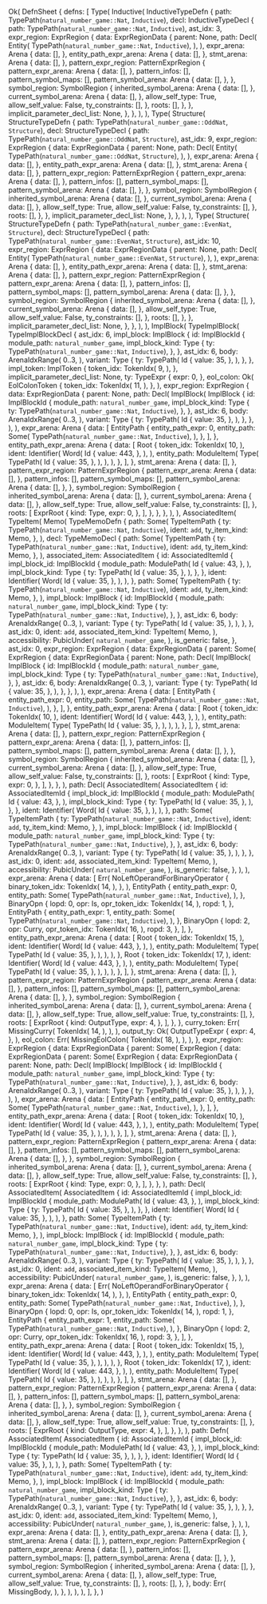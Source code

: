 Ok(
    DefnSheet {
        defns: [
            Type(
                Inductive(
                    InductiveTypeDefn {
                        path: TypePath(`natural_number_game::Nat`, `Inductive`),
                        decl: InductiveTypeDecl {
                            path: TypePath(`natural_number_game::Nat`, `Inductive`),
                            ast_idx: 3,
                            expr_region: ExprRegion {
                                data: ExprRegionData {
                                    parent: None,
                                    path: Decl(
                                        Entity(
                                            TypePath(`natural_number_game::Nat`, `Inductive`),
                                        ),
                                    ),
                                    expr_arena: Arena {
                                        data: [],
                                    },
                                    entity_path_expr_arena: Arena {
                                        data: [],
                                    },
                                    stmt_arena: Arena {
                                        data: [],
                                    },
                                    pattern_expr_region: PatternExprRegion {
                                        pattern_expr_arena: Arena {
                                            data: [],
                                        },
                                        pattern_infos: [],
                                        pattern_symbol_maps: [],
                                        pattern_symbol_arena: Arena {
                                            data: [],
                                        },
                                    },
                                    symbol_region: SymbolRegion {
                                        inherited_symbol_arena: Arena {
                                            data: [],
                                        },
                                        current_symbol_arena: Arena {
                                            data: [],
                                        },
                                        allow_self_type: True,
                                        allow_self_value: False,
                                        ty_constraints: [],
                                    },
                                    roots: [],
                                },
                            },
                            implicit_parameter_decl_list: None,
                        },
                    },
                ),
            ),
            Type(
                Structure(
                    StructureTypeDefn {
                        path: TypePath(`natural_number_game::OddNat`, `Structure`),
                        decl: StructureTypeDecl {
                            path: TypePath(`natural_number_game::OddNat`, `Structure`),
                            ast_idx: 9,
                            expr_region: ExprRegion {
                                data: ExprRegionData {
                                    parent: None,
                                    path: Decl(
                                        Entity(
                                            TypePath(`natural_number_game::OddNat`, `Structure`),
                                        ),
                                    ),
                                    expr_arena: Arena {
                                        data: [],
                                    },
                                    entity_path_expr_arena: Arena {
                                        data: [],
                                    },
                                    stmt_arena: Arena {
                                        data: [],
                                    },
                                    pattern_expr_region: PatternExprRegion {
                                        pattern_expr_arena: Arena {
                                            data: [],
                                        },
                                        pattern_infos: [],
                                        pattern_symbol_maps: [],
                                        pattern_symbol_arena: Arena {
                                            data: [],
                                        },
                                    },
                                    symbol_region: SymbolRegion {
                                        inherited_symbol_arena: Arena {
                                            data: [],
                                        },
                                        current_symbol_arena: Arena {
                                            data: [],
                                        },
                                        allow_self_type: True,
                                        allow_self_value: False,
                                        ty_constraints: [],
                                    },
                                    roots: [],
                                },
                            },
                            implicit_parameter_decl_list: None,
                        },
                    },
                ),
            ),
            Type(
                Structure(
                    StructureTypeDefn {
                        path: TypePath(`natural_number_game::EvenNat`, `Structure`),
                        decl: StructureTypeDecl {
                            path: TypePath(`natural_number_game::EvenNat`, `Structure`),
                            ast_idx: 10,
                            expr_region: ExprRegion {
                                data: ExprRegionData {
                                    parent: None,
                                    path: Decl(
                                        Entity(
                                            TypePath(`natural_number_game::EvenNat`, `Structure`),
                                        ),
                                    ),
                                    expr_arena: Arena {
                                        data: [],
                                    },
                                    entity_path_expr_arena: Arena {
                                        data: [],
                                    },
                                    stmt_arena: Arena {
                                        data: [],
                                    },
                                    pattern_expr_region: PatternExprRegion {
                                        pattern_expr_arena: Arena {
                                            data: [],
                                        },
                                        pattern_infos: [],
                                        pattern_symbol_maps: [],
                                        pattern_symbol_arena: Arena {
                                            data: [],
                                        },
                                    },
                                    symbol_region: SymbolRegion {
                                        inherited_symbol_arena: Arena {
                                            data: [],
                                        },
                                        current_symbol_arena: Arena {
                                            data: [],
                                        },
                                        allow_self_type: True,
                                        allow_self_value: False,
                                        ty_constraints: [],
                                    },
                                    roots: [],
                                },
                            },
                            implicit_parameter_decl_list: None,
                        },
                    },
                ),
            ),
            ImplBlock(
                TypeImplBlock(
                    TypeImplBlockDecl {
                        ast_idx: 6,
                        impl_block: ImplBlock {
                            id: ImplBlockId {
                                module_path: `natural_number_game`,
                                impl_block_kind: Type {
                                    ty: TypePath(`natural_number_game::Nat`, `Inductive`),
                                },
                            },
                            ast_idx: 6,
                            body: ArenaIdxRange(
                                0..3,
                            ),
                            variant: Type {
                                ty: TypePath(
                                    Id {
                                        value: 35,
                                    },
                                ),
                            },
                        },
                        impl_token: ImplToken {
                            token_idx: TokenIdx(
                                9,
                            ),
                        },
                        implicit_parameter_decl_list: None,
                        ty: TypeExpr {
                            expr: 0,
                        },
                        eol_colon: Ok(
                            EolColonToken {
                                token_idx: TokenIdx(
                                    11,
                                ),
                            },
                        ),
                        expr_region: ExprRegion {
                            data: ExprRegionData {
                                parent: None,
                                path: Decl(
                                    ImplBlock(
                                        ImplBlock {
                                            id: ImplBlockId {
                                                module_path: `natural_number_game`,
                                                impl_block_kind: Type {
                                                    ty: TypePath(`natural_number_game::Nat`, `Inductive`),
                                                },
                                            },
                                            ast_idx: 6,
                                            body: ArenaIdxRange(
                                                0..3,
                                            ),
                                            variant: Type {
                                                ty: TypePath(
                                                    Id {
                                                        value: 35,
                                                    },
                                                ),
                                            },
                                        },
                                    ),
                                ),
                                expr_arena: Arena {
                                    data: [
                                        EntityPath {
                                            entity_path_expr: 0,
                                            entity_path: Some(
                                                TypePath(`natural_number_game::Nat`, `Inductive`),
                                            ),
                                        },
                                    ],
                                },
                                entity_path_expr_arena: Arena {
                                    data: [
                                        Root {
                                            token_idx: TokenIdx(
                                                10,
                                            ),
                                            ident: Identifier(
                                                Word(
                                                    Id {
                                                        value: 443,
                                                    },
                                                ),
                                            ),
                                            entity_path: ModuleItem(
                                                Type(
                                                    TypePath(
                                                        Id {
                                                            value: 35,
                                                        },
                                                    ),
                                                ),
                                            ),
                                        },
                                    ],
                                },
                                stmt_arena: Arena {
                                    data: [],
                                },
                                pattern_expr_region: PatternExprRegion {
                                    pattern_expr_arena: Arena {
                                        data: [],
                                    },
                                    pattern_infos: [],
                                    pattern_symbol_maps: [],
                                    pattern_symbol_arena: Arena {
                                        data: [],
                                    },
                                },
                                symbol_region: SymbolRegion {
                                    inherited_symbol_arena: Arena {
                                        data: [],
                                    },
                                    current_symbol_arena: Arena {
                                        data: [],
                                    },
                                    allow_self_type: True,
                                    allow_self_value: False,
                                    ty_constraints: [],
                                },
                                roots: [
                                    ExprRoot {
                                        kind: Type,
                                        expr: 0,
                                    },
                                ],
                            },
                        },
                    },
                ),
            ),
            AssociatedItem(
                TypeItem(
                    Memo(
                        TypeMemoDefn {
                            path: Some(
                                TypeItemPath {
                                    ty: TypePath(`natural_number_game::Nat`, `Inductive`),
                                    ident: `add`,
                                    ty_item_kind: Memo,
                                },
                            ),
                            decl: TypeMemoDecl {
                                path: Some(
                                    TypeItemPath {
                                        ty: TypePath(`natural_number_game::Nat`, `Inductive`),
                                        ident: `add`,
                                        ty_item_kind: Memo,
                                    },
                                ),
                                associated_item: AssociatedItem {
                                    id: AssociatedItemId {
                                        impl_block_id: ImplBlockId {
                                            module_path: ModulePath(
                                                Id {
                                                    value: 43,
                                                },
                                            ),
                                            impl_block_kind: Type {
                                                ty: TypePath(
                                                    Id {
                                                        value: 35,
                                                    },
                                                ),
                                            },
                                        },
                                        ident: Identifier(
                                            Word(
                                                Id {
                                                    value: 35,
                                                },
                                            ),
                                        ),
                                    },
                                    path: Some(
                                        TypeItemPath {
                                            ty: TypePath(`natural_number_game::Nat`, `Inductive`),
                                            ident: `add`,
                                            ty_item_kind: Memo,
                                        },
                                    ),
                                    impl_block: ImplBlock {
                                        id: ImplBlockId {
                                            module_path: `natural_number_game`,
                                            impl_block_kind: Type {
                                                ty: TypePath(`natural_number_game::Nat`, `Inductive`),
                                            },
                                        },
                                        ast_idx: 6,
                                        body: ArenaIdxRange(
                                            0..3,
                                        ),
                                        variant: Type {
                                            ty: TypePath(
                                                Id {
                                                    value: 35,
                                                },
                                            ),
                                        },
                                    },
                                    ast_idx: 0,
                                    ident: `add`,
                                    associated_item_kind: TypeItem(
                                        Memo,
                                    ),
                                    accessibility: PubicUnder(
                                        `natural_number_game`,
                                    ),
                                    is_generic: false,
                                },
                                ast_idx: 0,
                                expr_region: ExprRegion {
                                    data: ExprRegionData {
                                        parent: Some(
                                            ExprRegion {
                                                data: ExprRegionData {
                                                    parent: None,
                                                    path: Decl(
                                                        ImplBlock(
                                                            ImplBlock {
                                                                id: ImplBlockId {
                                                                    module_path: `natural_number_game`,
                                                                    impl_block_kind: Type {
                                                                        ty: TypePath(`natural_number_game::Nat`, `Inductive`),
                                                                    },
                                                                },
                                                                ast_idx: 6,
                                                                body: ArenaIdxRange(
                                                                    0..3,
                                                                ),
                                                                variant: Type {
                                                                    ty: TypePath(
                                                                        Id {
                                                                            value: 35,
                                                                        },
                                                                    ),
                                                                },
                                                            },
                                                        ),
                                                    ),
                                                    expr_arena: Arena {
                                                        data: [
                                                            EntityPath {
                                                                entity_path_expr: 0,
                                                                entity_path: Some(
                                                                    TypePath(`natural_number_game::Nat`, `Inductive`),
                                                                ),
                                                            },
                                                        ],
                                                    },
                                                    entity_path_expr_arena: Arena {
                                                        data: [
                                                            Root {
                                                                token_idx: TokenIdx(
                                                                    10,
                                                                ),
                                                                ident: Identifier(
                                                                    Word(
                                                                        Id {
                                                                            value: 443,
                                                                        },
                                                                    ),
                                                                ),
                                                                entity_path: ModuleItem(
                                                                    Type(
                                                                        TypePath(
                                                                            Id {
                                                                                value: 35,
                                                                            },
                                                                        ),
                                                                    ),
                                                                ),
                                                            },
                                                        ],
                                                    },
                                                    stmt_arena: Arena {
                                                        data: [],
                                                    },
                                                    pattern_expr_region: PatternExprRegion {
                                                        pattern_expr_arena: Arena {
                                                            data: [],
                                                        },
                                                        pattern_infos: [],
                                                        pattern_symbol_maps: [],
                                                        pattern_symbol_arena: Arena {
                                                            data: [],
                                                        },
                                                    },
                                                    symbol_region: SymbolRegion {
                                                        inherited_symbol_arena: Arena {
                                                            data: [],
                                                        },
                                                        current_symbol_arena: Arena {
                                                            data: [],
                                                        },
                                                        allow_self_type: True,
                                                        allow_self_value: False,
                                                        ty_constraints: [],
                                                    },
                                                    roots: [
                                                        ExprRoot {
                                                            kind: Type,
                                                            expr: 0,
                                                        },
                                                    ],
                                                },
                                            },
                                        ),
                                        path: Decl(
                                            AssociatedItem(
                                                AssociatedItem {
                                                    id: AssociatedItemId {
                                                        impl_block_id: ImplBlockId {
                                                            module_path: ModulePath(
                                                                Id {
                                                                    value: 43,
                                                                },
                                                            ),
                                                            impl_block_kind: Type {
                                                                ty: TypePath(
                                                                    Id {
                                                                        value: 35,
                                                                    },
                                                                ),
                                                            },
                                                        },
                                                        ident: Identifier(
                                                            Word(
                                                                Id {
                                                                    value: 35,
                                                                },
                                                            ),
                                                        ),
                                                    },
                                                    path: Some(
                                                        TypeItemPath {
                                                            ty: TypePath(`natural_number_game::Nat`, `Inductive`),
                                                            ident: `add`,
                                                            ty_item_kind: Memo,
                                                        },
                                                    ),
                                                    impl_block: ImplBlock {
                                                        id: ImplBlockId {
                                                            module_path: `natural_number_game`,
                                                            impl_block_kind: Type {
                                                                ty: TypePath(`natural_number_game::Nat`, `Inductive`),
                                                            },
                                                        },
                                                        ast_idx: 6,
                                                        body: ArenaIdxRange(
                                                            0..3,
                                                        ),
                                                        variant: Type {
                                                            ty: TypePath(
                                                                Id {
                                                                    value: 35,
                                                                },
                                                            ),
                                                        },
                                                    },
                                                    ast_idx: 0,
                                                    ident: `add`,
                                                    associated_item_kind: TypeItem(
                                                        Memo,
                                                    ),
                                                    accessibility: PubicUnder(
                                                        `natural_number_game`,
                                                    ),
                                                    is_generic: false,
                                                },
                                            ),
                                        ),
                                        expr_arena: Arena {
                                            data: [
                                                Err(
                                                    NoLeftOperandForBinaryOperator {
                                                        binary_token_idx: TokenIdx(
                                                            14,
                                                        ),
                                                    },
                                                ),
                                                EntityPath {
                                                    entity_path_expr: 0,
                                                    entity_path: Some(
                                                        TypePath(`natural_number_game::Nat`, `Inductive`),
                                                    ),
                                                },
                                                BinaryOpn {
                                                    lopd: 0,
                                                    opr: Is,
                                                    opr_token_idx: TokenIdx(
                                                        14,
                                                    ),
                                                    ropd: 1,
                                                },
                                                EntityPath {
                                                    entity_path_expr: 1,
                                                    entity_path: Some(
                                                        TypePath(`natural_number_game::Nat`, `Inductive`),
                                                    ),
                                                },
                                                BinaryOpn {
                                                    lopd: 2,
                                                    opr: Curry,
                                                    opr_token_idx: TokenIdx(
                                                        16,
                                                    ),
                                                    ropd: 3,
                                                },
                                            ],
                                        },
                                        entity_path_expr_arena: Arena {
                                            data: [
                                                Root {
                                                    token_idx: TokenIdx(
                                                        15,
                                                    ),
                                                    ident: Identifier(
                                                        Word(
                                                            Id {
                                                                value: 443,
                                                            },
                                                        ),
                                                    ),
                                                    entity_path: ModuleItem(
                                                        Type(
                                                            TypePath(
                                                                Id {
                                                                    value: 35,
                                                                },
                                                            ),
                                                        ),
                                                    ),
                                                },
                                                Root {
                                                    token_idx: TokenIdx(
                                                        17,
                                                    ),
                                                    ident: Identifier(
                                                        Word(
                                                            Id {
                                                                value: 443,
                                                            },
                                                        ),
                                                    ),
                                                    entity_path: ModuleItem(
                                                        Type(
                                                            TypePath(
                                                                Id {
                                                                    value: 35,
                                                                },
                                                            ),
                                                        ),
                                                    ),
                                                },
                                            ],
                                        },
                                        stmt_arena: Arena {
                                            data: [],
                                        },
                                        pattern_expr_region: PatternExprRegion {
                                            pattern_expr_arena: Arena {
                                                data: [],
                                            },
                                            pattern_infos: [],
                                            pattern_symbol_maps: [],
                                            pattern_symbol_arena: Arena {
                                                data: [],
                                            },
                                        },
                                        symbol_region: SymbolRegion {
                                            inherited_symbol_arena: Arena {
                                                data: [],
                                            },
                                            current_symbol_arena: Arena {
                                                data: [],
                                            },
                                            allow_self_type: True,
                                            allow_self_value: True,
                                            ty_constraints: [],
                                        },
                                        roots: [
                                            ExprRoot {
                                                kind: OutputType,
                                                expr: 4,
                                            },
                                        ],
                                    },
                                },
                                curry_token: Err(
                                    MissingCurry(
                                        TokenIdx(
                                            14,
                                        ),
                                    ),
                                ),
                                output_ty: Ok(
                                    OutputTypeExpr {
                                        expr: 4,
                                    },
                                ),
                                eol_colon: Err(
                                    MissingEolColon(
                                        TokenIdx(
                                            18,
                                        ),
                                    ),
                                ),
                            },
                            expr_region: ExprRegion {
                                data: ExprRegionData {
                                    parent: Some(
                                        ExprRegion {
                                            data: ExprRegionData {
                                                parent: Some(
                                                    ExprRegion {
                                                        data: ExprRegionData {
                                                            parent: None,
                                                            path: Decl(
                                                                ImplBlock(
                                                                    ImplBlock {
                                                                        id: ImplBlockId {
                                                                            module_path: `natural_number_game`,
                                                                            impl_block_kind: Type {
                                                                                ty: TypePath(`natural_number_game::Nat`, `Inductive`),
                                                                            },
                                                                        },
                                                                        ast_idx: 6,
                                                                        body: ArenaIdxRange(
                                                                            0..3,
                                                                        ),
                                                                        variant: Type {
                                                                            ty: TypePath(
                                                                                Id {
                                                                                    value: 35,
                                                                                },
                                                                            ),
                                                                        },
                                                                    },
                                                                ),
                                                            ),
                                                            expr_arena: Arena {
                                                                data: [
                                                                    EntityPath {
                                                                        entity_path_expr: 0,
                                                                        entity_path: Some(
                                                                            TypePath(`natural_number_game::Nat`, `Inductive`),
                                                                        ),
                                                                    },
                                                                ],
                                                            },
                                                            entity_path_expr_arena: Arena {
                                                                data: [
                                                                    Root {
                                                                        token_idx: TokenIdx(
                                                                            10,
                                                                        ),
                                                                        ident: Identifier(
                                                                            Word(
                                                                                Id {
                                                                                    value: 443,
                                                                                },
                                                                            ),
                                                                        ),
                                                                        entity_path: ModuleItem(
                                                                            Type(
                                                                                TypePath(
                                                                                    Id {
                                                                                        value: 35,
                                                                                    },
                                                                                ),
                                                                            ),
                                                                        ),
                                                                    },
                                                                ],
                                                            },
                                                            stmt_arena: Arena {
                                                                data: [],
                                                            },
                                                            pattern_expr_region: PatternExprRegion {
                                                                pattern_expr_arena: Arena {
                                                                    data: [],
                                                                },
                                                                pattern_infos: [],
                                                                pattern_symbol_maps: [],
                                                                pattern_symbol_arena: Arena {
                                                                    data: [],
                                                                },
                                                            },
                                                            symbol_region: SymbolRegion {
                                                                inherited_symbol_arena: Arena {
                                                                    data: [],
                                                                },
                                                                current_symbol_arena: Arena {
                                                                    data: [],
                                                                },
                                                                allow_self_type: True,
                                                                allow_self_value: False,
                                                                ty_constraints: [],
                                                            },
                                                            roots: [
                                                                ExprRoot {
                                                                    kind: Type,
                                                                    expr: 0,
                                                                },
                                                            ],
                                                        },
                                                    },
                                                ),
                                                path: Decl(
                                                    AssociatedItem(
                                                        AssociatedItem {
                                                            id: AssociatedItemId {
                                                                impl_block_id: ImplBlockId {
                                                                    module_path: ModulePath(
                                                                        Id {
                                                                            value: 43,
                                                                        },
                                                                    ),
                                                                    impl_block_kind: Type {
                                                                        ty: TypePath(
                                                                            Id {
                                                                                value: 35,
                                                                            },
                                                                        ),
                                                                    },
                                                                },
                                                                ident: Identifier(
                                                                    Word(
                                                                        Id {
                                                                            value: 35,
                                                                        },
                                                                    ),
                                                                ),
                                                            },
                                                            path: Some(
                                                                TypeItemPath {
                                                                    ty: TypePath(`natural_number_game::Nat`, `Inductive`),
                                                                    ident: `add`,
                                                                    ty_item_kind: Memo,
                                                                },
                                                            ),
                                                            impl_block: ImplBlock {
                                                                id: ImplBlockId {
                                                                    module_path: `natural_number_game`,
                                                                    impl_block_kind: Type {
                                                                        ty: TypePath(`natural_number_game::Nat`, `Inductive`),
                                                                    },
                                                                },
                                                                ast_idx: 6,
                                                                body: ArenaIdxRange(
                                                                    0..3,
                                                                ),
                                                                variant: Type {
                                                                    ty: TypePath(
                                                                        Id {
                                                                            value: 35,
                                                                        },
                                                                    ),
                                                                },
                                                            },
                                                            ast_idx: 0,
                                                            ident: `add`,
                                                            associated_item_kind: TypeItem(
                                                                Memo,
                                                            ),
                                                            accessibility: PubicUnder(
                                                                `natural_number_game`,
                                                            ),
                                                            is_generic: false,
                                                        },
                                                    ),
                                                ),
                                                expr_arena: Arena {
                                                    data: [
                                                        Err(
                                                            NoLeftOperandForBinaryOperator {
                                                                binary_token_idx: TokenIdx(
                                                                    14,
                                                                ),
                                                            },
                                                        ),
                                                        EntityPath {
                                                            entity_path_expr: 0,
                                                            entity_path: Some(
                                                                TypePath(`natural_number_game::Nat`, `Inductive`),
                                                            ),
                                                        },
                                                        BinaryOpn {
                                                            lopd: 0,
                                                            opr: Is,
                                                            opr_token_idx: TokenIdx(
                                                                14,
                                                            ),
                                                            ropd: 1,
                                                        },
                                                        EntityPath {
                                                            entity_path_expr: 1,
                                                            entity_path: Some(
                                                                TypePath(`natural_number_game::Nat`, `Inductive`),
                                                            ),
                                                        },
                                                        BinaryOpn {
                                                            lopd: 2,
                                                            opr: Curry,
                                                            opr_token_idx: TokenIdx(
                                                                16,
                                                            ),
                                                            ropd: 3,
                                                        },
                                                    ],
                                                },
                                                entity_path_expr_arena: Arena {
                                                    data: [
                                                        Root {
                                                            token_idx: TokenIdx(
                                                                15,
                                                            ),
                                                            ident: Identifier(
                                                                Word(
                                                                    Id {
                                                                        value: 443,
                                                                    },
                                                                ),
                                                            ),
                                                            entity_path: ModuleItem(
                                                                Type(
                                                                    TypePath(
                                                                        Id {
                                                                            value: 35,
                                                                        },
                                                                    ),
                                                                ),
                                                            ),
                                                        },
                                                        Root {
                                                            token_idx: TokenIdx(
                                                                17,
                                                            ),
                                                            ident: Identifier(
                                                                Word(
                                                                    Id {
                                                                        value: 443,
                                                                    },
                                                                ),
                                                            ),
                                                            entity_path: ModuleItem(
                                                                Type(
                                                                    TypePath(
                                                                        Id {
                                                                            value: 35,
                                                                        },
                                                                    ),
                                                                ),
                                                            ),
                                                        },
                                                    ],
                                                },
                                                stmt_arena: Arena {
                                                    data: [],
                                                },
                                                pattern_expr_region: PatternExprRegion {
                                                    pattern_expr_arena: Arena {
                                                        data: [],
                                                    },
                                                    pattern_infos: [],
                                                    pattern_symbol_maps: [],
                                                    pattern_symbol_arena: Arena {
                                                        data: [],
                                                    },
                                                },
                                                symbol_region: SymbolRegion {
                                                    inherited_symbol_arena: Arena {
                                                        data: [],
                                                    },
                                                    current_symbol_arena: Arena {
                                                        data: [],
                                                    },
                                                    allow_self_type: True,
                                                    allow_self_value: True,
                                                    ty_constraints: [],
                                                },
                                                roots: [
                                                    ExprRoot {
                                                        kind: OutputType,
                                                        expr: 4,
                                                    },
                                                ],
                                            },
                                        },
                                    ),
                                    path: Defn(
                                        AssociatedItem(
                                            AssociatedItem {
                                                id: AssociatedItemId {
                                                    impl_block_id: ImplBlockId {
                                                        module_path: ModulePath(
                                                            Id {
                                                                value: 43,
                                                            },
                                                        ),
                                                        impl_block_kind: Type {
                                                            ty: TypePath(
                                                                Id {
                                                                    value: 35,
                                                                },
                                                            ),
                                                        },
                                                    },
                                                    ident: Identifier(
                                                        Word(
                                                            Id {
                                                                value: 35,
                                                            },
                                                        ),
                                                    ),
                                                },
                                                path: Some(
                                                    TypeItemPath {
                                                        ty: TypePath(`natural_number_game::Nat`, `Inductive`),
                                                        ident: `add`,
                                                        ty_item_kind: Memo,
                                                    },
                                                ),
                                                impl_block: ImplBlock {
                                                    id: ImplBlockId {
                                                        module_path: `natural_number_game`,
                                                        impl_block_kind: Type {
                                                            ty: TypePath(`natural_number_game::Nat`, `Inductive`),
                                                        },
                                                    },
                                                    ast_idx: 6,
                                                    body: ArenaIdxRange(
                                                        0..3,
                                                    ),
                                                    variant: Type {
                                                        ty: TypePath(
                                                            Id {
                                                                value: 35,
                                                            },
                                                        ),
                                                    },
                                                },
                                                ast_idx: 0,
                                                ident: `add`,
                                                associated_item_kind: TypeItem(
                                                    Memo,
                                                ),
                                                accessibility: PubicUnder(
                                                    `natural_number_game`,
                                                ),
                                                is_generic: false,
                                            },
                                        ),
                                    ),
                                    expr_arena: Arena {
                                        data: [],
                                    },
                                    entity_path_expr_arena: Arena {
                                        data: [],
                                    },
                                    stmt_arena: Arena {
                                        data: [],
                                    },
                                    pattern_expr_region: PatternExprRegion {
                                        pattern_expr_arena: Arena {
                                            data: [],
                                        },
                                        pattern_infos: [],
                                        pattern_symbol_maps: [],
                                        pattern_symbol_arena: Arena {
                                            data: [],
                                        },
                                    },
                                    symbol_region: SymbolRegion {
                                        inherited_symbol_arena: Arena {
                                            data: [],
                                        },
                                        current_symbol_arena: Arena {
                                            data: [],
                                        },
                                        allow_self_type: True,
                                        allow_self_value: True,
                                        ty_constraints: [],
                                    },
                                    roots: [],
                                },
                            },
                            body: Err(
                                MissingBody,
                            ),
                        },
                    ),
                ),
            ),
        ],
    },
)